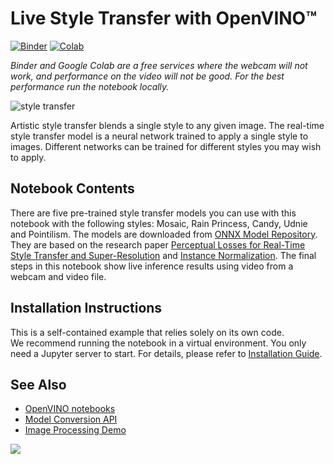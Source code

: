 # Live Style Transfer with OpenVINO™
[![Binder](https://mybinder.org/badge_logo.svg)](https://mybinder.org/v2/gh/eaidova/openvino_notebooks_binder.git/main?urlpath=git-pull%3Frepo%3Dhttps%253A%252F%252Fgithub.com%252Fopenvinotoolkit%252Fopenvino_notebooks%26urlpath%3Dtree%252Fopenvino_notebooks%252Fnotebooks%2Fstyle-transfer-webcam%2Fstyle-transfer.ipynb)
[![Colab](https://colab.research.google.com/assets/colab-badge.svg)](https://colab.research.google.com/github/openvinotoolkit/openvino_notebooks/blob/latest/notebooks/style-transfer-webcam/style-transfer.ipynb)

*Binder and Google Colab are a free services where the webcam will not work, and performance on the video will not be good. For the best performance run the notebook locally.*

![style transfer](https://user-images.githubusercontent.com/109281183/208703143-049f712d-2777-437c-8172-597ef7d53fc3.gif)

Artistic style transfer blends a single style to any given image. The real-time style transfer model is a neural network trained to apply a single style to images. Different networks can be trained for different styles you may wish to apply.

## Notebook Contents

There are five pre-trained style transfer models you can use with this notebook with the following styles: Mosaic, Rain Princess, Candy, Udnie and Pointilism. The models are downloaded from [ONNX Model Repository](https://github.com/onnx/models). They are based on the research paper [Perceptual Losses for Real-Time Style Transfer and Super-Resolution](https://arxiv.org/abs/1603.08155) and [Instance Normalization](https://arxiv.org/abs/1607.08022). The final steps in this notebook show live inference results using video from a webcam and video file.

## Installation Instructions

This is a self-contained example that relies solely on its own code.</br>
We recommend  running the notebook in a virtual environment. You only need a Jupyter server to start.
For details, please refer to [Installation Guide](../../README.md).

## See Also

* [OpenVINO notebooks](https://github.com/openvinotoolkit/openvino_notebooks)
* [Model Conversion API](https://docs.openvino.ai/2024/openvino-workflow/model-preparation.html)
* [Image Processing Demo](https://github.com/openvinotoolkit/open_model_zoo/blob/master/demos/image_processing_demo/cpp/README.md)
<img referrerpolicy="no-referrer-when-downgrade" src="https://static.scarf.sh/a.png?x-pxid=5b5a4db0-7875-4bfb-bdbd-01698b5b1a77&file=notebooks/style-transfer-webcam/README.md" />
